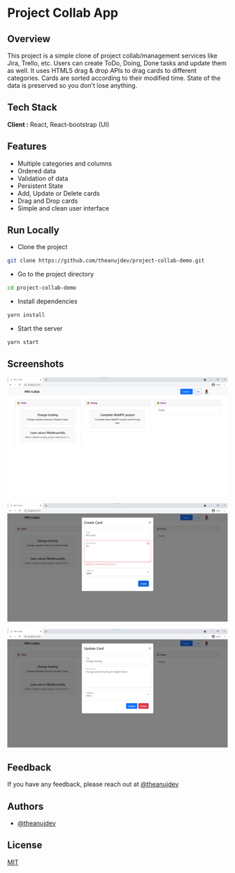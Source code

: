 # Project Collab App

## Overview

This project is a simple clone of project collab/management services like Jira, Trello, etc. Users can create ToDo, Doing, Done tasks and update them as well. It uses HTML5 drag & drop APIs to drag cards to different categories. Cards are sorted according to their modified time. State of the data is preserved so you don't lose anything.

## Tech Stack

**Client :** React, React-bootstrap (UI)

## Features

- Multiple categories and columns
- Ordered data
- Validation of data
- Persistent State
- Add, Update or Delete cards
- Drag and Drop cards
- Simple and clean user interface

## Run Locally

- Clone the project

```bash
git clone https://github.com/theanujdev/project-collab-demo.git
```

- Go to the project directory

```bash
cd project-collab-demo
```

- Install dependencies

```bash
yarn install
```

- Start the server

```bash
yarn start
```

## Screenshots

![App Home](https://raw.githubusercontent.com/ProdexOne/project-collab-demo/master/img/home.png)

![Create card](https://raw.githubusercontent.com/ProdexOne/project-collab-demo/master/img/create_card.png)

![Edit card](https://raw.githubusercontent.com/ProdexOne/project-collab-demo/master/img/update_card.png)

## Feedback

If you have any feedback, please reach out at [@theanujdev](https://twitter.com/theanujdev)

## Authors

- [@theanujdev](https://www.github.com/theanujdev)

## License

[MIT](https://choosealicense.com/licenses/mit/)
